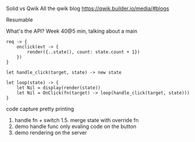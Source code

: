 Solid vs Qwik
All the qwik blog https://qwik.builder.io/media/#blogs

Resumable

What's the API?
Week 40@5 min, talking about a main

```
req -> {
    onclick(evt -> {
        render({..state(), count: state.count + 1})
    })
}

let handle_click(target, state) -> new state

let loop(state) -> {
    let Nil = display(render(state))
    let Nil = OnClick(fn(target) -> loop(handle_click(target, state)))
}
```

code capture pretty printing

1. handle fn + switch
   1.5. merge state with override fn
2. demo handle func only evaling code on the button
3. demo rendering on the server
